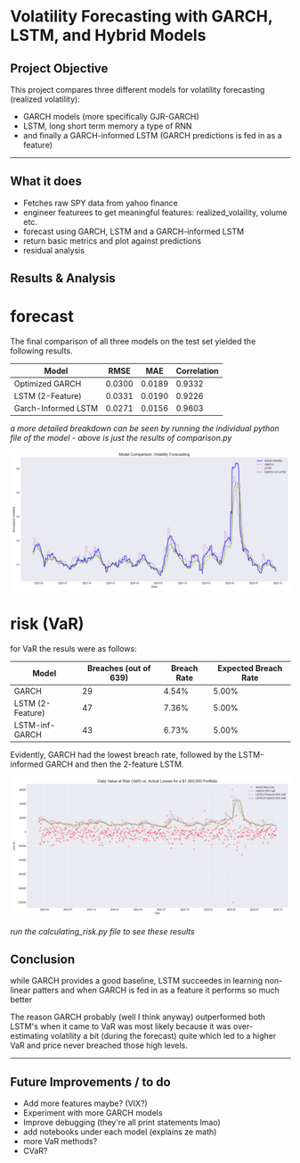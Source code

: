 # Volatility Forecasting with GARCH, LSTM, and Hybrid Models

## Project Objective
This project compares three different models for volatility forecasting (realized volatility):
- GARCH models (more specifically GJR-GARCH)
- LSTM, long short term memory a type of RNN
- and finally a GARCH-informed LSTM (GARCH predictions is fed in as a feature)

---


## What it does

- Fetches raw SPY data from yahoo finance 
- engineer featurees to get meaningful features: realized_volaility, volume etc.
- forecast using GARCH, LSTM and a GARCH-informed LSTM
- return basic metrics and plot against predictions
- residual analysis



##  Results & Analysis

# forecast

The final comparison of all three models on the test set yielded the following results.


| Model               | RMSE   | MAE    | Correlation | 
|---------------------|--------|--------|-------------| 
| Optimized GARCH     | 0.0300 | 0.0189 | 0.9332      | 
| LSTM (2-Feature)    | 0.0331 | 0.0190 | 0.9226      | 
| Garch-Informed LSTM | 0.0271 | 0.0156 | 0.9603      | 

*a more detailed breakdown can be seen by running the individual python file of the model - 
above is just the results of
comparison.py*

![Final Plot](forecast_comparison.png)


# risk (VaR)

for VaR the resuls were as follows:

| Model             | Breaches (out of 639) | Breach Rate | Expected Breach Rate  |
|-------------------|------------------------|-------------|-----------------------|
| GARCH             | 29                     | 4.54%       | 5.00%                 |
| LSTM (2-Feature)  | 47                     | 7.36%       | 5.00%                 |
| LSTM-inf-GARCH    | 43                     | 6.73%       | 5.00%                 |

Evidently, GARCH had the lowest breach rate, followed by the LSTM-informed GARCH and then the 2-feature LSTM. 


![VaR Comparison](VaR_daily_loss_comparison.png)

*run the calculating_risk.py file to see these results*

## Conclusion

while GARCH provides a good baseline, LSTM succeedes in learning non-linear patters and when GARCH is fed in
as a feature it performs so much better

The reason GARCH probably (well I think anyway) outperformed both LSTM's when it came to VaR was most likely because it was over-estimating
volatility a bit (during the forecast) quite which led to a higher VaR and price never breached those high levels. 

---

## Future Improvements / to do

- Add more features maybe? (VIX?)
- Experiment with more GARCH models
- Improve debugging (they're all print statements lmao)
- add notebooks under each model (explains ze math)
- more VaR methods?
- CVaR?